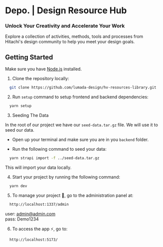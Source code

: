 # Depo. | Design Resource Hub

### Unlock Your Creativity and Accelerate Your Work

Explore a collection of activities, methods, tools and processes from Hitachi's design community to help you meet your design goals.

## Getting Started

Make sure you have [Node.js](https://nodejs.org/en/download) installed.

1. Clone the repository locally:

```bash
  git clone https://github.com/lumada-design/hv-resources-library.git
```

2. Run `setup` command to setup frontend and backend dependencies:

```bash
  yarn setup
```

3. Seeding The Data

In the root of our project we have our `seed-data.tar.gz` file. We will use it to seed our data.

- Open up your terminal and make sure you are in you `backend` folder.

- Run the following command to seed your data:

```bash
  yarn strapi import -f ../seed-data.tar.gz
```

This will import your data locally.

4. Start your project by running the following command:

```bash
  yarn dev
```

5. To manage your project 🚀, go to the administration panel at:
```bash
  http://localhost:1337/admin
```
user: admin@admin.com  
pass: Demo1234


6. To access the app ⚡️, go to:
```bash
  http://localhost:5173/
```


